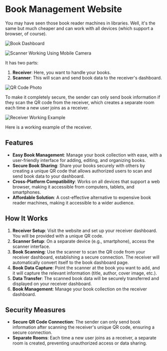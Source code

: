 # Book Management Website

You may have seen those book reader machines in libraries. Well, it's the same but much cheaper and can work with all devices (which support a browser, of course).

![Book Dashboard](https://github.com/SurajRaika/book_m/assets/103476230/a5ea2345-9234-4696-8cc6-7f6021cf7895)

![Scanner Working Using Mobile Camera](https://github.com/SurajRaika/book_m/assets/103476230/2098f27d-61f7-4d2d-825a-8549f4dd5aa0)

It has two parts:

1. **Receiver**: Here, you want to handle your books.
2. **Scanner**: This will scan and send book data to the receiver's dashboard.

![QR Code Photo](https://github.com/SurajRaika/book_m/assets/103476230/4b3e9913-9dde-4c58-a36c-eb382f825ba1)

To make it completely secure, the sender can only send book information if they scan the QR code from the receiver, which creates a separate room each time a new user joins as a receiver.

![Receiver Working Example](https://github.com/SurajRaika/book_m/assets/103476230/fdc77a7d-0749-4252-b189-d9edd1ef185e)

Here is a working example of the receiver.

## Features

- **Easy Book Management**: Manage your book collection with ease, with a user-friendly interface for adding, editing, and organizing books.
- **Secure Book Sharing**: Share your books securely with others by creating a unique QR code that allows authorized users to scan and send book data to your dashboard.
- **Cross-Platform Compatibility**: Works on all devices that support a web browser, making it accessible from computers, tablets, and smartphones.
- **Affordable Solution**: A cost-effective alternative to expensive book reader machines, making it accessible to a wider audience.

## How It Works

1. **Receiver Setup**: Visit the website and set up your receiver dashboard. You will be provided with a unique QR code.
2. **Scanner Setup**: On a separate device (e.g., smartphone), access the scanner interface.
3. **Book Scanning**: Use the scanner to scan the QR code from your receiver dashboard, establishing a secure connection. The receiver will automatically convert itself to the book dashboard page.
5. **Book Data Capture**: Point the scanner at the book you want to add, and it will capture the relevant information (title, author, cover image, etc.).
6. **Data Transfer**: The scanned book data will be securely transferred and displayed on your receiver dashboard.
7. **Book Management**: Manage your book collection on the receiver dashboard.

## Security Measures

- **Secure QR Code Connection**: The sender can only send book information after scanning the receiver's unique QR code, ensuring a secure connection.
- **Separate Rooms**: Each time a new user joins as a receiver, a separate room is created, preventing unauthorized access or data sharing.



